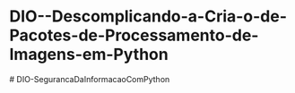# DIO--Descomplicando-a-Cria-o-de-Pacotes-de-Processamento-de-Imagens-em-Python
#   D I O - S e g u r a n c a D a I n f o r m a c a o C o m P y t h o n  
 